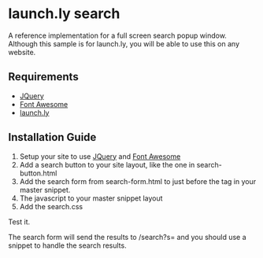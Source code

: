 launch.ly search
================

A reference implementation for a full screen search popup window. Although this sample is for launch.ly, you will be able to use this on any website.


Requirements
------------

- [JQuery](http://jquery.com/)
- [Font Awesome](http://fortawesome.github.io/Font-Awesome/)
- [launch.ly](http://launch.ly)

Installation Guide
------------------

1. Setup your site to use [JQuery](http://jquery.com/) and [Font Awesome](http://fortawesome.github.io/Font-Awesome/)
2. Add a search button to your site layout, like the one in search-button.html
3. Add the search form from search-form.html to just before the </body> tag in your master snippet.
4. The javascript to your master snippet layout
5. Add the search.css

Test it.

The search form will send the results to /search?s= and you should use a snippet to handle the search results.
